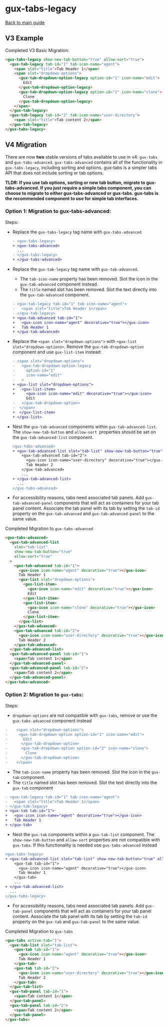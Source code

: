 # gux-tabs-legacy

[Back to main guide](./readme.md)

## V3 Example

Completed V3 Basic Migration:

```html
<gux-tabs-legacy show-new-tab-button="true" allow-sort="true">
  <gux-tab-legacy tab-id="1" tab-icon-name="agent">
    <span slot="title">Tab Header 1</span>
    <span slot="dropdown-options">
      <gux-tab-dropdown-option-legacy option-id="1" icon-name="edit">
        Edit
      </gux-tab-dropdown-option-legacy>
      <gux-tab-dropdown-option-legacy option-id="2" icon-name="clone">
        Clone
      </gux-tab-dropdown-option-legacy>
    </span>
  </gux-tab-legacy>
  <gux-tab-legacy tab-id="2" tab-icon-name="user-directory">
    <span slot="title">Tab content 2</span>
  </gux-tab-legacy>
</gux-tabs-legacy>
```

## V4 Migration

There are now **two** stable versions of tabs available to use in v4: `gux-tabs` and `gux-tabs-advanced`. `gux-tabs-advanced` contains all of the functionality in `gux-tabs-legacy`, including sorting and options. gux-tabs is a simpler tabs API that does not include sorting or tab options.

**TLDR: If you use tab options, sorting or new tab button, migrate to gux-tabs-advanced. If you just require a simple tabs component, you can choose to migrate to either gux-tabs-advanced or gux-tabs. gux-tabs is the recommended component to use for simple tab interfaces.**

### Option 1: Migration to gux-tabs-advanced:

Steps:

- Replace the `gux-tabs-legacy` tag name with `gux-tabs-advanced`
  ```diff
  - <gux-tabs-legacy>
  + <gux-tabs-advanced>
    ...
  - </gux-tabs-legacy>
  + </gux-tabs-advanced>
  ```
- Replace the `gux-tab-legacy` tag name with `gux-tab-advanced`.
  - The `tab-icon-name` property has been removed. Slot the icon in the `gux-tab-advanced` component instead.
  - The `title` named slot has been removed. Slot the text directly into the `gux-tab-advanced` component.

  ```diff
  - <gux-tab-legacy tab-id="1" tab-icon-name="agent">
  -   <span slot="title">Tab Header 1</span>
  - </gux-tab-legacy>
  + <gux-tab-advanced tab-id="1">
  +   <gux-icon icon-name="agent" decorative="true"></gux-icon>
  +   Tab Header 1
  + </gux-tab-advanced>
  ```

- Replace the `<span slot="dropdown-options">` with `<gux-list slot="dropdown-options>`. Remove the `gux-tab-dropdown-option` component and use `gux-list-item` instead:

  ```diff
  - <span slot="dropdown-options">
  -   <gux-tab-dropdown-option-legacy
  -     option-id="1"
  -     icon-name="edit"
  -   >
  + <gux-list slot="dropdown-options">
  +   <gux-list-item>
  +     <gux-icon icon-name="edit" decorative="true"></gux-icon>
        Edit
  -   </gux-tab-dropdown-option>
  -  </span>
  +  </gux-list-item>
  + </gux-list>

  ```

- Nest the `gux-tab-advanced` components within `gux-tab-advanced-list`. The `show-new-tab-button` and `allow-sort `properties should be set on the `gux-tab-advanced-list` component.

  ```diff
  <gux-tabs-advanced>
  + <gux-tab-advanced-list slot="tab-list" show-new-tab-button="true" allow-sort="true">
      <gux-tab-advanced tab-id="2">
        <gux-icon icon-name="user-directory" decorative="true"></gux-icon>
        Tab Header 2
      </gux-tab-advanced>
      ...
  + </gux-tab-advanced-list>
    ...
  </gux-tabs-advanced>
  ```

- For accessibility reasons, tabs need associated tab panels. Add `gux-tab-advanced-panel` components that will act as containers for your tab panel content. Associate the tab panel with its tab by setting the `tab-id ` property on the `gux-tab-advanced` and `gux-tab-advanced-panel` to the same value.

Completed Migration to `gux-tabs-advanced`

```html
<gux-tabs-advanced>
  <gux-tab-advanced-list
    slot="tab-list"
    show-new-tab-button="true"
    allow-sort="true"
  >
    <gux-tab-advanced tab-id="1">
      <gux-icon icon-name="agent" decorative="true"></gux-icon>
      Tab Header 1
      <gux-list slot="dropdown-options">
        <gux-list-item>
          <gux-icon icon-name="edit" decorative="true"></gux-icon>
          Edit
        </gux-list-item>
        <gux-list-item>
          <gux-icon icon-name="clone" decorative="true"></gux-icon>
          Clone
        </gux-list-item>
      </gux-list>
    </gux-tab-advanced>
    <gux-tab-advanced tab-id="2">
      <gux-icon icon-name="user-directory" decorative="true"></gux-icon>
      Tab Header 2
    </gux-tab-advanced>
  </gux-tab-advanced-list>
  <gux-tab-advanced-panel tab-id="1">
    <span>Tab content 1</span>
  </gux-tab-advanced-panel>
  <gux-tab-advanced-panel tab-id="2">
    <span>Tab content 2</span>
  </gux-tab-advanced-panel>
</gux-tabs-advanced>
```

### Option 2: Migration to `gux-tabs`:

Steps:

- `dropdown-options` are not compatible with `gux-tabs`, remove or use the `gux-tabs-advanced` component instead

```diff
-    <span slot="dropdown-options">
-     <gux-tab-dropdown-option option-id="1" icon-name="edit">
-       Edit
-      </gux-tab-dropdown-option>
-      <gux-tab-dropdown-option option-id="2" icon-name="clone">
-        Clone
-      </gux-tab-dropdown-option>
-    </span>
```

- The `tab-icon-name` property has been removed. Slot the icon in the `gux-tab` component.
- The `title` named slot has been removed. Slot the text directly into the `gux-tab` component

```diff
- <gux-tab-legacy tab-id="1" tab-icon-name="agent">
-   <span slot="title">Tab Header 1</span>
- </gux-tab-legacy>
+ <gux-tab tab-id="1">
+   <gux-icon icon-name="agent" decorative="true"></gux-icon>
+   Tab Header 1
+ </gux-tab>
```

- Nest the `gux-tab` components within a `gux-tab-list` component. The `show-new-tab-button` and `allow-sort` properties are not compatible with `gux-tabs`. If this functionality is needed use `gux-tabs-advanced` instead

```diff
<gux-tabs-legacy>
+ <gux-tab-advanced-list slot="tab-list" show-new-tab-button="true" allow-sort="true">
    <gux-tab tab-id="1">
      <gux-icon icon-name="agent" decorative="true"></gux-icon>
      Tab Header 1
    </gux-tab>
    ...
+ </gux-tab-advanced-list>
  ...
</gux-tabs-legacy>
```

- For accessibility reasons, tabs need associated tab panels. Add `gux-tab-panel` components that will act as containers for your tab panel content. Associate the tab panel with its tab by setting the `tab-id ` property on the `gux-tab` and `gux-tab-panel` to the same value.

Completed Migration to `gux-tabs`

```html
<gux-tabs active-tab="1">
  <gux-tab-list slot="tab-list">
    <gux-tab tab-id="1">
      <gux-icon icon-name="agent" decorative="true"></gux-icon>
      Tab Header 1
    </gux-tab>
    <gux-tab tab-id="2">
      <gux-icon icon-name="user-directory" decorative="true"></gux-icon>
      Tab Header 2
    </gux-tab>
  </gux-tab-list>
  <gux-tab-panel tab-id="1">
    <span>Tab content 1</span>
  </gux-tab-panel>
  <gux-tab-panel tab-id="2">
    <span>Tab content 2</span>
  </gux-tab-panel>
</gux-tabs>
```
